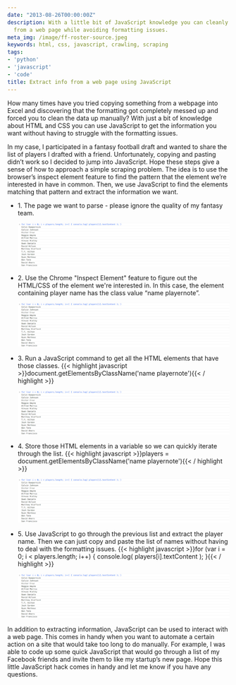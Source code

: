 ```yaml
---
date: "2013-08-26T00:00:00Z"
description: With a little bit of JavaScript knowledge you can cleanly extract information
  from a web page while avoiding formatting issues.
meta_img: /image/ff-roster-source.jpeg
keywords: html, css, javascript, crawling, scraping
tags:
- 'python'
- 'javascript'
- 'code'
title: Extract info from a web page using JavaScript
---
```


How many times have you tried copying something from a webpage into Excel and discovering that the formatting got completely messed up and forced you to clean the data up manually? With just a bit of knowledge about HTML and CSS you can use JavaScript to get the information you want without having to struggle with the formatting issues.

In my case, I participated in a fantasy football draft and wanted to share the list of players I drafted with a friend. Unfortunately, copying and pasting didn’t work so I decided to jump into JavaScript. Hope these steps give a sense of how to approach a simple scraping problem. The idea is to use the browser’s inspect element feature to find the pattern that the element we’re interested in have in common. Then, we use JavaScript to find the elements matching that pattern and extract the information we want.

<ul class="thumbnails">
  <li class="span8">
    <div class="thumbnail">
    <p>1. The page we want to parse - please ignore the quality of my fantasy team.</p>
      <img src="/image/ff-roster-get-player-names.jpeg" alt="Iterate through the list to extract the player name" data-width="3838" data-height="800" data-layout="responsive" />
    </div>
  </li>

  <li class="span8">
    <div class="thumbnail">
    	<p>2. Use the Chrome "Inspect Element" feature to figure out the HTML/CSS of the element we're interested in. In this case, the element containing player name has the class value “name playernote”.</p>
      <img src="/image/ff-roster-get-player-names.jpeg" alt="Iterate through the list to extract the player name" data-width="3838" data-height="800" data-layout="responsive" />
    </div>
  </li>

  <li class="span8">
    <div class="thumbnail">
    	<p>3. Run a JavaScript command to get all the HTML elements that have those classes.
      	{{< highlight javascript >}}document.getElementsByClassName('name playernote'){{< / highlight >}}
      </p>
      <img src="/image/ff-roster-get-player-names.jpeg" alt="Iterate through the list to extract the player name" data-width="3838" data-height="800" data-layout="responsive" />
    </div>
  </li>

  <li class="span8">
    <div class="thumbnail">
    	<p>4. Store those HTML elements in a variable so we can quickly iterate through the list.
		{{< highlight javascript >}}players = document.getElementsByClassName('name playernote'){{< / highlight >}}
      </p>
      <img src="/image/ff-roster-get-player-names.jpeg" alt="Iterate through the list to extract the player name" data-width="3838" data-height="800" data-layout="responsive" />
    </div>
  </li>

  <li class="span8">
    <div class="thumbnail">
    	<p>5. Use JavaScript to go through the previous list and extract the player name. Then we can just copy and paste the list of names without having to deal with the formatting issues.
      	{{< highlight javascript >}}for (var i = 0; i < players.length; i++) { console.log( players[i].textContent ); }{{< / highlight >}}
      </p>
      <img src="/image/ff-roster-get-player-names.jpeg" alt="Iterate through the list to extract the player name" data-width="3838" data-height="800" data-layout="responsive" />
    </div>
  </li>
</ul>

In addition to extracting information, JavaScript can be used to interact with a web page. This comes in handy when you want to automate a certain action on a site that would take too long to do manually. For example, I was able to code up some quick JavaScript that would go through a list of my Facebook friends and invite them to like my startup’s new page. Hope this little JavaScript hack comes in handy and let me know if you have any questions.